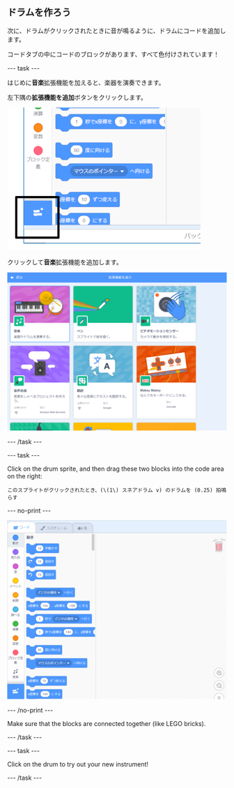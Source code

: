## ドラムを作ろう

次に、ドラムがクリックされたときに音が鳴るように、ドラムにコードを追加します。

コードタブの中にコードのブロックがあります、すべて色付けされています！

\--- task \---

はじめに**音楽**拡張機能を加えると、楽器を演奏できます。

左下隅の**拡張機能を追加**ボタンをクリックします。

![強調表示された拡張ボタンを追加](images/add-extension-annotated.png)

クリックして**音楽**拡張機能を追加します。

![ハイライトされた音楽拡張機能](images/click-music-annotated.png)

\--- /task \---

\--- task \---

Click on the drum sprite, and then drag these two blocks into the code area on the right:

```blocks3
このスプライトがクリックされたとき、(\(1\) スネアドラム v) のドラムを (0.25) 拍鳴らす
```

\--- no-print \---

![screenshot](images/connect-block.gif)

\--- /no-print \---

Make sure that the blocks are connected together (like LEGO bricks).

\--- /task \---

\--- task \---

Click on the drum to try out your new instrument!

\--- /task \---
